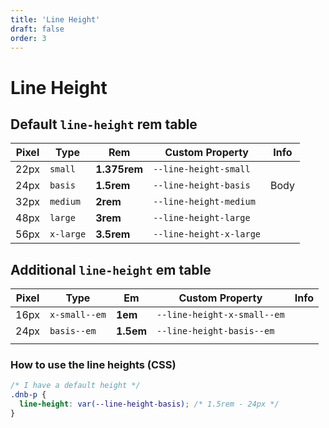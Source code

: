 ```yaml
---
title: 'Line Height'
draft: false
order: 3
---
```


# Line Height

## Default `line-height` **rem** table

| Pixel | Type      | Rem          | Custom Property         | Info |
| ----- | --------- | ------------ | ----------------------- | ---- |
| 22px  | `small`   | **1.375rem** | `--line-height-small`   |      |
| 24px  | `basis`   | **1.5rem**   | `--line-height-basis`   | Body |
| 32px  | `medium`  | **2rem**     | `--line-height-medium`  |      |
| 48px  | `large`   | **3rem**     | `--line-height-large`   |      |
| 56px  | `x-large` | **3.5rem**   | `--line-height-x-large` |      |

<!-- - Used for `<h5>` and `<h6>`, who are not a part of the design sytem. -->

## Additional `line-height` **em** table

| Pixel | Type          | Em        | Custom Property             | Info |
| ----- | ------------- | --------- | --------------------------- | ---- |
| 16px  | `x-small--em` | **1em**   | `--line-height-x-small--em` |      |
| 24px  | `basis--em`   | **1.5em** | `--line-height-basis--em`   |      |
|       |               |           |                             |      |

### How to use the line heights (CSS)

```css
/* I have a default height */
.dnb-p {
  line-height: var(--line-height-basis); /* 1.5rem - 24px */
}
```
